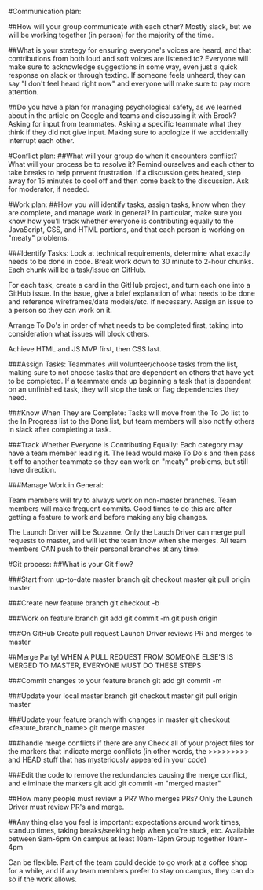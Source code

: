 #Communication plan: 

##How will your group communicate with each other? 
Mostly slack, but we will be working together (in person) for the majority of the time.


##What is your strategy for ensuring everyone's voices are heard, and that contributions from both loud and soft voices are listened to?
Everyone will make sure to acknowledge suggestions in some way, even just a quick response on slack or through texting. If someone feels unheard, they can say "I don't feel heard right now" and everyone will make sure to pay more attention.


##Do you have a plan for managing psychological safety, as we learned about in the article on Google and teams and discussing it with Brook?
Asking for input from teammates.
Asking a specific teammate what they think if they did not give input.
Making sure to apologize if we accidentally interrupt each other.


#Conflict plan: 
##What will your group do when it encounters conflict? What will your process be to resolve it?
Remind ourselves and each other to take breaks to help prevent frustration.
If a discussion gets heated, step away for 15 minutes to cool off and then come back to the discussion.
Ask for moderator, if needed.


#Work plan: 
##How you will identify tasks, assign tasks, know when they are complete, and manage work in general?
In particular, make sure you know how you'll track whether everyone is contributing equally to the JavaScript, CSS, and HTML portions, and that each person is working on "meaty" problems.


###Identify Tasks:
Look at technical requirements, determine what exactly needs to be done in code. Break work down to 30 minute to 2-hour chunks. Each chunk will be a task/issue on GitHub.

For each task, create a card in the GitHub project, and turn each one into a GitHub issue. In the issue, give a brief explanation of what needs to be done and reference wireframes/data models/etc. if necessary. Assign an issue to a person so they can work on it.

Arrange To Do's in order of what needs to be completed first, taking into consideration what issues will block others.

Achieve HTML and JS MVP first, then CSS last.

###Assign Tasks:
Teammates will volunteer/choose tasks from the list, making sure to not choose tasks that are dependent on others that have yet to be completed.
If a teammate ends up beginning a task that is dependent on an unfinished task, they will stop the task or flag dependencies they need.

###Know When They are Complete:
Tasks will move from the To Do list to the In Progress list to the Done list, but team members will also notify others in slack after completing a task.

###Track Whether Everyone is Contributing Equally:
Each category may have a team member leading it. The lead would make To Do's and then pass it off to another teammate so they can work on "meaty" problems, but still have direction.

###Manage Work in General:

Team members will try to always work on non-master branches.
Team members will make frequent commits. Good times to do this are after getting a feature to work and before making any big changes.

The Launch Driver will be Suzanne. Only the Lauch Driver can merge pull requests to master, and will let the team know when she merges.
All team members CAN push to their personal branches at any time.



#Git process: 
##What is your Git flow?

###Start from up-to-date master branch
git checkout master
git pull origin master

###Create new feature branch
git checkout -b <branchname>

###Work on feature branch
git add <file>
git commit -m <useful message>
git push origin <branchname>

###On GitHub
Create pull request
Launch Driver reviews PR and merges to master

##Merge Party!
WHEN A PULL REQUEST FROM SOMEONE ELSE'S <FEATURE BRANCH> IS MERGED TO MASTER, EVERYONE MUST DO THESE STEPS

###Commit changes to your feature branch
git add <file>
git commit -m <useful message>

###Update your local master branch
git checkout master
git pull origin master

###Update your feature branch with changes in master
git checkout <feature_branch_name>
git merge master

###handle merge conflicts if there are any
Check all of your project files for the markers that indicate merge conflicts (in other words, the >>>>>>>>> and HEAD stuff that has mysteriously appeared in your code)

###Edit the code to remove the redundancies causing the merge conflict, and eliminate the markers
git add <affected-files>
git commit -m "merged master"



##How many people must review a PR? Who merges PRs?
Only the Launch Driver must review PR's and merge.

##Any thing else you feel is important: expectations around work times, standup times, taking breaks/seeking help when you're stuck, etc.
Available between 9am-6pm
On campus at least 10am-12pm
Group together 10am-4pm

Can be flexible. Part of the team could decide to go work at a coffee shop for a while, and if any team members prefer to stay on campus, they can do so if the work allows.